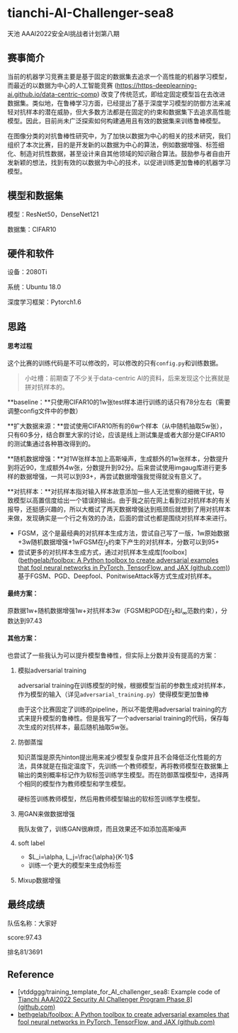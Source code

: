 # tianchi-AI-Challenger-sea8

天池 AAAI2022安全AI挑战者计划第八期

## 赛事简介

当前的机器学习竞赛主要是基于固定的数据集去追求一个高性能的机器学习模型，而最近的以数据为中心的人工智能竞赛 (https://https-deeplearning-ai.github.io/data-centric-comp) 改变了传统范式，即给定固定模型旨在去改进数据集。类似地，在鲁棒学习方面，已经提出了基于深度学习模型的防御方法来减轻对抗样本的潜在威胁，但大多数方法都是在固定的约束和数据集下去追求高性能模型。因此，目前尚未广泛探索如何构建通用且有效的数据集来训练鲁棒模型。

在图像分类的对抗鲁棒性研究中，为了加快以数据为中心的相关的技术研究，我们组织了本次比赛，目的是开发新的以数据为中心的算法，例如数据增强、标签细化、制造对抗性数据，甚至设计来自其他领域的知识融合算法。鼓励参与者自由开发新颖的想法，找到有效的以数据为中心的技术，以促进训练更加鲁棒的机器学习模型。

## 模型和数据集

模型：ResNet50，DenseNet121

数据集：CIFAR10

## 硬件和软件

设备：2080Ti

系统：Ubuntu 18.0

深度学习框架：Pytorch1.6

## 思路

#### 思考过程

这个比赛的训练代码是不可以修改的，可以修改的只有`config.py`和训练数据。

> 小吐槽：前期查了不少关于data-centric AI的资料，后来发现这个比赛就是拼对抗样本的。

**baseline：**只使用CIFAR10的1w张test样本进行训练的话只有78分左右（需要调整config文件中的参数）

**扩大数据来源：**尝试使用CIFAR10所有的6w个样本（从中随机抽取5w张），只有60多分，结合群里大家的讨论，应该是线上测试集是或者大部分是CIFAR10的测试集通过各种篡改得到的。

**随机数据增强：**对1W张样本加上高斯噪声，生成额外的1w张样本，分数提升到将近90，生成额外4w张，分数提升到92分。后来尝试使用imgaug库进行更多样的数据增强，一共可以到93+，再尝试数据增强我觉得就没有意义了。

**对抗样本：**对抗样本指对输入样本故意添加一些人无法觉察的细微干扰，导致模型以高置信度给出一个错误的输出。由于我之前在网上看到过对抗样本的有关报导，还挺感兴趣的，所以大概试了两天数据增强达到瓶颈后就想到了用对抗样本来做，发现确实是一个行之有效的办法，后面的尝试也都是围绕对抗样本来进行。

- FGSM，这个是最经典的对抗样本生成方法，尝试自己写了一版，1w原始数据+3w随机数据增强+1wFGSM在$l_2$约束下产生的对抗样本，分数可以到95+
- 尝试更多的对抗样本生成方式，通过对抗样本生成库[foolbox]([bethgelab/foolbox: A Python toolbox to create adversarial examples that fool neural networks in PyTorch, TensorFlow, and JAX (github.com)](https://github.com/bethgelab/foolbox)) 基于FGSM、PGD、Deepfool、PonitwiseAttack等方式生成对抗样本。

#### **最终方案：**

原数据1w+随机数据增强1w+对抗样本3w（FGSM和PGD在$l_2$和$l_\infty$范数约束），分数达到97.43

#### 其他方案：

也尝试了一些我认为可以提升模型鲁棒性，但实际上分数并没有提高的方案：

1. 模拟adversarial training

   adversarial training在训练模型的时候，根据模型当前的参数生成对抗样本，作为模型的输入（详见`adversarial_training.py`）使得模型更加鲁棒

   由于这个比赛固定了训练的pipeline，所以不能使用adversarial training的方式来提升模型的鲁棒性。但是我写了一个adversarial training的代码，保存每次生成的对抗样本，最后随机抽取5w张。

2. 防御蒸馏

   知识蒸馏是原先hinton提出用来减少模型复杂度并且不会降低泛化性能的方法，具体就是在指定温度下，先训练一个教师模型，再将教师模型在数据集上输出的类别概率标记作为软标签训练学生模型。而在防御蒸馏模型中，选择两个相同的模型作为教师模型和学生模型。

   硬标签训练教师模型，然后用教师模型输出的软标签训练学生模型。

3. 用GAN来做数据增强

   我队友做了，训练GAN很麻烦，而且效果还不如添加高斯噪声

4. soft label

   - $L_i=\alpha, L_j=\frac{\alpha}{K-1}$
   - 训练一个更大的模型来生成伪标签

5. Mixup数据增强

## 最终成绩

队伍名称：大家好

score:97.43

排名81/3691

## Reference

- [vtddggg/training_template_for_AI_challenger_sea8: Example code of [Tianchi AAAI2022 Security AI Challenger Program Phase 8\] (github.com)](https://github.com/vtddggg/training_template_for_AI_challenger_sea8)
- [bethgelab/foolbox: A Python toolbox to create adversarial examples that fool neural networks in PyTorch, TensorFlow, and JAX (github.com)](https://github.com/bethgelab/foolbox)

